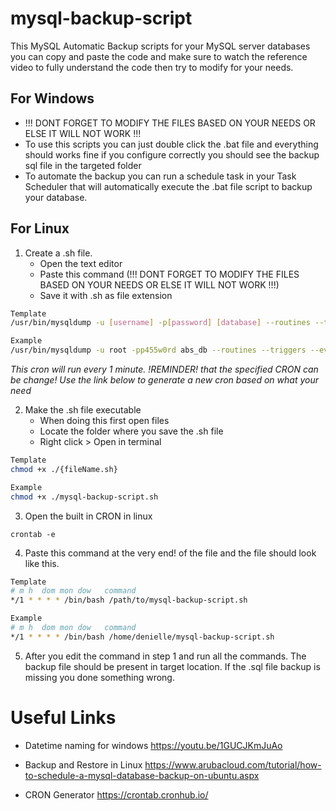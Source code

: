 # mysql-backup-script
This MySQL Automatic Backup scripts for your MySQL server databases you can copy and paste the code and make sure to watch the reference video to fully understand the code then try to modify for your needs.

## For Windows
- !!! DONT FORGET TO MODIFY THE FILES BASED ON YOUR NEEDS OR ELSE IT WILL NOT WORK !!! 
- To use this scripts you can just double click the .bat file and everything should works fine if you configure correctly you should see the backup sql file in the targeted folder
- To automate the backup you can run a schedule task in your Task Scheduler that will automatically 
execute the .bat file script to backup your database.

## For Linux
1. Create a .sh file. 
   - Open the text editor
   - Paste this command (!!! DONT FORGET TO MODIFY THE FILES BASED ON YOUR NEEDS OR ELSE IT WILL NOT WORK !!!)
   - Save it with .sh as file extension
```bash
Template
/usr/bin/mysqldump -u [username] -p[password] [database] --routines --triggers --events > /path/to/backup/backup_$(date +%F.%H%M%S).sql

Example
/usr/bin/mysqldump -u root -pp455w0rd abs_db --routines --triggers --events > /home/denielle/backup_$(date +%F.%H%M%S).sql
```
*This cron will run every 1 minute. !REMINDER! that the specified CRON can be change! Use the link below to generate a new cron based on what your need*

2. Make the .sh file executable
   - When doing this first open files
   - Locate the folder where you save the .sh file 
   - Right click > Open in terminal
```bash
Template
chmod +x ./{fileName.sh}

Example
chmod +x ./mysql-backup-script.sh
```

3. Open the built in CRON in linux
```
crontab -e
```

4. Paste this command at the very end! of the file and the file should look like this.
```bash
Template
# m h  dom mon dow   command
*/1 * * * * /bin/bash /path/to/mysql-backup-script.sh 

Example
# m h  dom mon dow   command
*/1 * * * * /bin/bash /home/denielle/mysql-backup-script.sh 
```

5. After you edit the command in step 1 and run all the commands. 
The backup file should be present in target location. 
If the .sql file backup is missing you done something wrong.

# Useful Links
- Datetime naming for windows
https://youtu.be/1GUCJKmJuAo

- Backup and Restore in Linux
https://www.arubacloud.com/tutorial/how-to-schedule-a-mysql-database-backup-on-ubuntu.aspx

- CRON Generator
https://crontab.cronhub.io/



